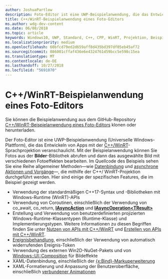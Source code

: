 ```yaml
---
author: JoshuaPartlow
description: Foto-Editor ist eine UWP-Beispielanwendung, die das Entwickeln von Apps mit der C++/WinRT-Programmiersprache veranschaulicht. Mit der Beispielanwendung können Sie Fotos aus der Bilder-Bibliothek abrufen und dann das ausgewählte Bild mit verschiedenen Fotoeffekten bearbeiten.
title: C++/WinRT-Beispielanwendung eines Foto-Editors
ms.author: wdg-dev-content
ms.date: 06/08/2018
ms.topic: article
keywords: Windows10, UWP, Standard, C++, CPP, WinRT, Projektion, Beispiel, Anwendung, Foto, Editor
ms.localizationpriority: medium
ms.openlocfilehash: 60bfcd79ed2d659aff8d435bd397df05eb45af72
ms.sourcegitcommit: 086001cffaf436e6e4324761d59bcc5e598c15ea
ms.translationtype: MT
ms.contentlocale: de-DE
ms.lasthandoff: 10/27/2018
ms.locfileid: "5691070"
---
```

# <a name="photo-editor-cwinrt-sample-application"></a>C++/WinRT-Beispielanwendung eines Foto-Editors
Sie können die Beispielanwendung aus dem GitHub-Repository [C++/WinRT-Beispielanwendung eines Foto-Editors](https://github.com/Microsoft/Windows-appsample-photo-editor) klonen oder herunterladen.

Der Foto-Editor ist eine UWP-Beispielanwendung (Universelle Windows-Plattform), die das Entwickeln von Apps mit der [C++/WinRT](intro-to-using-cpp-with-winrt.md)-Sprachprojektion veranschaulicht. Mit der Beispielanwendung können Sie Fotos aus der **Bilder**-Bibliothek abrufen und dann das ausgewählte Bild mit verschiedenen Fotoeffekten bearbeiten. Im Quellcode des Beispiels sehen Sie eine Reihe allgemeiner Methoden&mdash;wie [Datenbindung](binding-property.md) und [asynchrone Aktionen und Vorgänge](concurrency.md)&mdash;, die mithilfe der C++/ WinRT-Projektion durchgeführt werden. Hier sind einige der spezifischen Features, die im Beispiel gezeigt werden.
    
- Verwendung der standardmäßigen C++17-Syntax und -Bibliotheken mit Windows-Runtime (WinRT)-APIs
- Verwendung von Coroutinen, einschließlich der Verwendung von co_await, co_return, [**IAsyncAction**](/uwp/api/windows.foundation.iasyncaction) und [**IAsyncOperation&lt;TResult&gt;**](/uwp/api/windows.foundation.iasyncoperation_tresult_)
- Erstellung und Verwendung von benutzerdefinierten projizierten Windows-Runtime-Klassentypen (Runtime-Klasse) und Implementierungstypen. Weitere Informationen zu diesen Begriffen finden Sie unter [Nutzen von APIs mit C++/WinRT](consume-apis.md) und [Erstellen von APIs mit C++/WinRT](author-apis.md).
- [Ereignisbehandlung](handle-events.md), einschließlich der Verwendung von automatisch widerrufenden Ereignis-Token
- Verwendung des externen Win2D-NuGet-Pakets und von [Windows::UI::Composition](/uwp/api/windows.ui.composition) für Bildeffekte
- XAML-Datenbindung, einschließlich der [{x:Bind}-Markuperweiterung](https://docs.microsoft.com/windows/uwp/xaml-platform/x-bind-markup-extension)
- XAML-Formatierung und Anpassung der Benutzeroberfläche, einschließlich [verbundener Animationen](../design/motion/connected-animation.md)
